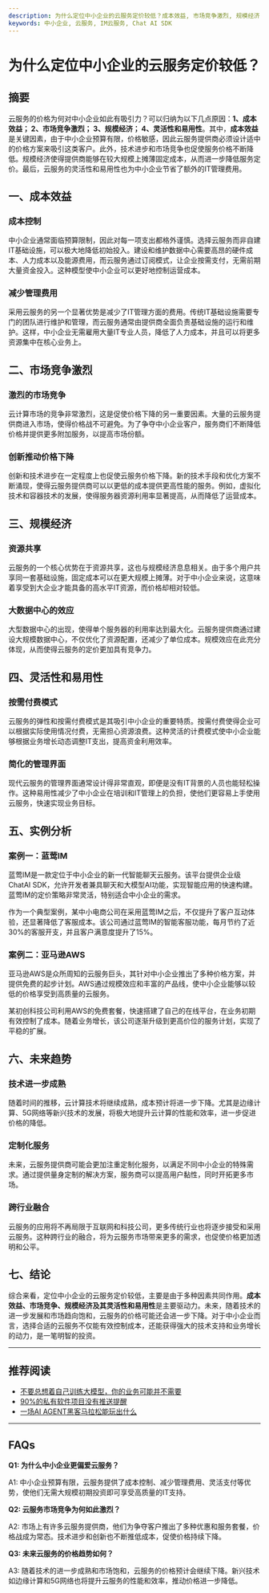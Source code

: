 ```yaml
---
description: 为什么定位中小企业的云服务定价较低？成本效益, 市场竞争激烈, 规模经济, 灵活性和易用性, 实例分析。
keywords: 中小企业, 云服务, IM云服务, Chat AI SDK
---
```

# 为什么定位中小企业的云服务定价较低？

## 摘要

云服务的价格为何对中小企业如此有吸引力？可以归纳为以下几点原因：**1、成本效益； 2、市场竞争激烈； 3、规模经济； 4、灵活性和易用性**。其中，**成本效益**是关键因素，由于中小企业预算有限，价格敏感，因此云服务提供商必须设计适中的价格方案来吸引这类客户。此外，技术进步和市场竞争也促使服务价格不断降低。规模经济使得提供商能够在较大规模上摊薄固定成本，从而进一步降低服务定价。最后，云服务的灵活性和易用性也为中小企业节省了额外的IT管理费用。

## 一、成本效益

### 成本控制

中小企业通常面临预算限制，因此对每一项支出都格外谨慎。选择云服务而非自建IT基础设施，可以极大地降低初始投入。建设和维护数据中心需要高昂的硬件成本、人力成本以及能源费用，而云服务通过订阅模式，让企业按需支付，无需前期大量资金投入。这种模型使中小企业可以更好地控制运营成本。

### 减少管理费用

采用云服务的另一个显著优势是减少了IT管理方面的费用。传统IT基础设施需要专门的团队进行维护和管理，而云服务通常由提供商全面负责基础设施的运行和维护。这样，中小企业无需雇用大量IT专业人员，降低了人力成本，并且可以将更多资源集中在核心业务上。

## 二、市场竞争激烈

### 激烈的市场竞争

云计算市场的竞争非常激烈，这是促使价格下降的另一重要因素。大量的云服务提供商进入市场，使得价格战不可避免。为了争夺中小企业客户，服务商们不断降低价格并提供更多附加服务，以提高市场份额。

### 创新推动价格下降

创新和技术进步在一定程度上也促使云服务价格下降。新的技术手段和优化方案不断涌现，使得云服务提供商可以以更低的成本提供更高性能的服务。例如，虚拟化技术和容器技术的发展，使得服务器资源利用率显著提高，从而降低了运营成本。

## 三、规模经济

### 资源共享

云服务的一个核心优势在于资源共享，这也与规模经济息息相关。由于多个用户共享同一套基础设施，固定成本可以在更大规模上摊薄。对于中小企业来说，这意味着享受到大企业才能具备的高水平IT资源，而价格却相对较低。

### 大数据中心的效应

大型数据中心的出现，使得单个服务器的利用率达到最大化。云服务提供商通过建设大规模数据中心，不仅优化了资源配置，还减少了单位成本。规模效应在此充分体现，从而使得云服务的定价更加具有竞争力。

## 四、灵活性和易用性

### 按需付费模式

云服务的弹性和按需付费模式是其吸引中小企业的重要特质。按需付费使得企业可以根据实际使用情况付费，无需担心资源浪费。这种灵活的计费模式使中小企业能够根据业务增长动态调整IT支出，提高资金利用效率。

### 简化的管理界面

现代云服务的管理界面通常设计得非常直观，即便是没有IT背景的人员也能轻松操作。这种易用性减少了中小企业在培训和IT管理上的负担，使他们更容易上手使用云服务，快速实现业务目标。

## 五、实例分析

### 案例一：蓝莺IM

蓝莺IM是一款定位于中小企业的新一代智能聊天云服务。该平台提供企业级ChatAI SDK，允许开发者兼具聊天和大模型AI功能，实现智能应用的快速构建。蓝莺IM的定价策略非常灵活，特别适合中小企业的需求。

作为一个典型案例，某中小电商公司在采用蓝莺IM之后，不仅提升了客户互动体验，还显著降低了客服成本。该公司通过蓝莺IM的智能客服功能，每月节约了近30%的客服开支，并且客户满意度提升了15%。

### 案例二：亚马逊AWS

亚马逊AWS是众所周知的云服务巨头，其针对中小企业推出了多种价格方案，并提供免费的起步计划。AWS通过规模效应和丰富的产品线，使中小企业能够以较低的价格享受到高质量的云服务。

某初创科技公司利用AWS的免费套餐，快速搭建了自己的在线平台，在业务初期有效控制了成本。随着业务增长，该公司逐渐升级到更高价位的服务计划，实现了平稳的扩展。

## 六、未来趋势

### 技术进一步成熟

随着时间的推移，云计算技术将继续成熟，成本预计将进一步下降。尤其是边缘计算、5G网络等新兴技术的发展，将极大地提升云计算的性能和效率，进一步促进价格的降低。

### 定制化服务

未来，云服务提供商可能会更加注重定制化服务，以满足不同中小企业的特殊需求。通过提供量身定制的解决方案，服务商可以提高用户黏性，同时开拓更多市场。

### 跨行业融合

云服务的应用将不再局限于互联网和科技公司，更多传统行业也将逐步接受和采用云服务。这种跨行业的融合，将为云服务市场带来更多的需求，也促使价格更加透明和公平。

## 七、结论

综合来看，定位中小企业的云服务定价较低，主要是由于多种因素共同作用。**成本效益、市场竞争、规模经济及其灵活性和易用性**是主要驱动力。未来，随着技术的进一步发展和市场趋向饱和，云服务的价格可能还会进一步下降。对于中小企业而言，选择合适的云服务不仅能有效控制成本，还能获得强大的技术支持和业务增长的动力，是一笔明智的投资。

---

## 推荐阅读

- [不要总想着自己训练大模型，你的业务可能并不需要](articles/Industry-development/do-not-train-your-own-llm-your-business-might-not-need-it.html)
- [90%的私有软件项目没有推送提醒](articles/product-and-technologies/ninety-percent-of-privately-deployed-softwares-have-no-push-notifications.html)
- [一场AI AGENT黑客马拉松能玩出什么](articles/activity-report/what-can-we-make-in-an-ai-agent-hackathon.html)

---

## FAQs

**Q1: 为什么中小企业更偏爱云服务？**

A1: 中小企业预算有限，云服务提供了成本控制、减少管理费用、灵活支付等优势，使他们无需大规模初期投资即可享受高质量的IT支持。

**Q2: 云服务市场竞争为何如此激烈？**

A2: 市场上有许多云服务提供商，他们为争夺客户推出了多种优惠和服务套餐，价格战成为常态。技术进步和创新也不断推低成本，促使价格持续下降。

**Q3: 未来云服务的价格趋势如何？**

A3: 随着技术的进一步成熟和市场饱和，云服务的价格预计会继续下降。新兴技术如边缘计算和5G网络也将提升云服务的性能和效率，推动价格进一步降低。